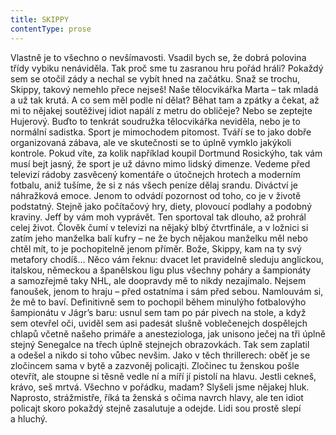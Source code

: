 ```yaml
---
title: SKIPPY
contentType: prose
---
```


  

Vlastně je to všechno o nevšímavosti. Vsadil bych se, že dobrá polovina třídy vybiku nenáviděla. Tak proč sme tu zasranou hru pořád hráli? Pokaždý sem se otočil zády a nechal se vybít hned na začátku. Snaž se trochu, Skippy, takový nemehlo přece nejseš! Naše tělocvikářka Marta – tak mladá a už tak krutá. A co sem měl podle ní dělat? Běhat tam a zpátky a čekat, až mi to nějakej soutěživej idiot napálí z metru do obličeje? Nebo se zeptejte Hujerový. Buďto to tenkrát soudružka tělocvikářka neviděla, nebo je to normální sadistka. Sport je mimochodem pitomost. Tváří se to jako dobře organizovaná zábava, ale ve skutečnosti se to úplně vymklo jakýkoli kontrole. Pokud víte, za kolik například koupil Dortmund Rosickýho, tak vám musí bejt jasný, že sport je už dávno mimo lidský dimenze. Vedeme před televizí rádoby zasvěcený komentáře o útočnejch hrotech a moderním fotbalu, aniž tušíme, že si z nás všech peníze dělaj srandu. Diváctví je náhražková emoce. Jenom to odvádí pozornost od toho, co je v životě podstatný. Stejně jako počítačový hry, diety, plovoucí podlahy a podobný kraviny. Jeff by vám moh vyprávět. Ten sportoval tak dlouho, až prohrál celej život. Člověk čumí v televizi na nějaký blbý čtvrtfinále, a v ložnici si zatím jeho manželka balí kufry – ne že bych nějakou manželku měl nebo chtěl mít, to je pochopitelně jenom příměr. Bože, Skippy, kam na ty svý metafory chodíš… Něco vám řeknu: dvacet let pravidelně sleduju anglickou, italskou, německou a španělskou ligu plus všechny poháry a šampionáty a samozřejmě taky NHL, ale doopravdy mě to nikdy nezajímalo. Nejsem fanoušek, jenom to hraju – před ostatníma i sám před sebou. Namlouvám si, že mě to baví. Definitivně sem to pochopil během minulýho fotbalovýho šampionátu v Jágr’s baru: usnul sem tam po pár pivech na stole, a když sem otevřel oči, uviděl sem asi padesát slušně voblečenejch dospělejch chlapů včetně našeho primáře a anesteziologa, jak unisono ječej na tři úplně stejný Senegalce na třech úplně stejnejch obrazovkách. Tak sem zaplatil a odešel a nikdo si toho vůbec nevšim. Jako v těch thrillerech: oběť je se zločincem sama v bytě a zazvoněj policajti. Zločinec tu ženskou pošle otevřít, ale stoupne si těsně vedle ní a míří jí pistolí na hlavu. Jestli cekneš, krávo, seš mrtvá. Všechno v pořádku, madam? Slyšeli jsme nějakej hluk. Naprosto, strážmistře, říká ta ženská s očima navrch hlavy, ale ten idiot policajt skoro pokaždý stejně zasalutuje a odejde. Lidi sou prostě slepí a hluchý.
